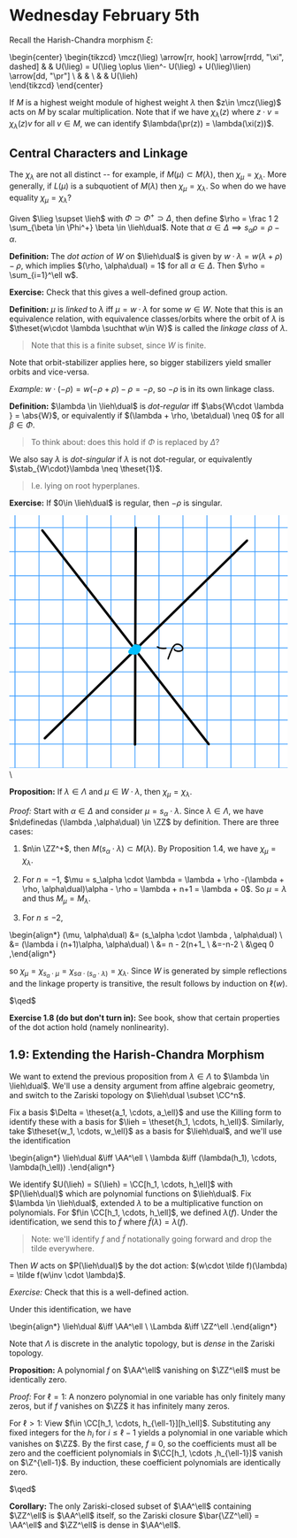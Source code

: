 # Wednesday February 5th

Recall the Harish-Chandra morphism $\xi$:

\begin{center}
\begin{tikzcd}
\mcz(\lieg) \arrow[rr, hook] \arrow[rrdd, "\xi", dashed] &  & U(\lieg) = U(\lieg \oplus \lien^- U(\lieg) + U(\lieg)\lien) \arrow[dd, "\pr"] \\
                                                         &  &                                                                               \\
                                                         &  & U(\lieh)                                                                     
\end{tikzcd}
\end{center}

If $M$ is a highest weight module of highest weight $\lambda$ then $z\in \mcz(\lieg)$ acts on $M$ by scalar multiplication.
Note that if we have $\chi_\lambda(z)$ where $z\cdot v = \chi_\lambda(z) v$ for all $v\in M$, we can identify $\lambda(\pr(z)) = \lambda(\xi(z))$.

## Central Characters and Linkage

The $\chi_\lambda$ are not all distinct -- for example, if $M(\mu) \subset M(\lambda)$, then $\chi_\mu = \chi_\lambda$.
More generally, if $L(\mu)$ is a subquotient of $M(\lambda)$ then $\chi_\mu = \chi_\lambda$.
So when do we have equality $\chi_\mu = \chi_\lambda$?

Given $\lieg \supset \lieh$ with $\Phi \supset \Phi^+ \supset \Delta$, then define $\rho = \frac 1 2 \sum_{\beta \in \Phi^+} \beta \in \lieh\dual$.
Note that $\alpha \in \Delta \implies s_\alpha \rho = \rho - \alpha$.

**Definition:**
The *dot action* of $W$ on $\lieh\dual$ is given by $w\cdot \lambda = w(\lambda + \rho) - \rho$, which implies $(\rho, \alpha\dual) = 1$ for all $\alpha \in \Delta$.
Then $\rho = \sum_{i=1}^\ell w$.

**Exercise:** 
Check that this gives a well-defined group action.

**Definition:**
$\mu$ is *linked* to $\lambda$ iff $\mu = w\cdot \lambda$ for some $w\in W$.
Note that this is an equivalence relation, with equivalence classes/orbits where the orbit of $\lambda$ is $\theset{w\cdot \lambda \suchthat w\in W}$ is called the *linkage class* of $\lambda$.

> Note that this is a finite subset, since $W$ is finite.

Note that orbit-stabilizer applies here, so bigger stabilizers yield smaller orbits and vice-versa.

*Example:*
$w\cdot (-\rho) = w(-\rho + \rho) - \rho = -\rho$, so $-\rho$ is in its own linkage class.

**Definition:**
$\lambda \in \lieh\dual$ is *dot-regular* iff $\abs{W\cdot \lambda } = \abs{W}$, or equivalently if $(\lambda + \rho, \beta\dual) \neq 0$ for all $\beta \in \Phi$.

> To think about: does this hold if $\Phi$ is replaced by $\Delta$?

We also say $\lambda$ is *dot-singular* if $\lambda$ is not dot-regular, or equivalently $\stab_{W\cdot}\lambda \neq \theset{1}$.

> I.e. lying on root hyperplanes.

**Exercise:**
If $0\in \lieh\dual$ is regular, then $-\rho$ is singular.

![Image](figures/2020-02-05-09:26.png)\

**Proposition:**
If $\lambda \in \Lambda$ and $\mu \in W\cdot \lambda$, then $\chi_\mu = \chi_\lambda$.

*Proof:*
Start with $\alpha \in \Delta$ and consider $\mu = s_\alpha \cdot \lambda$.
Since $\lambda \in \Lambda$, we have $n\definedas (\lambda ,\alpha\dual) \in \ZZ$ by definition.
There are three cases:

1. $n\in \ZZ^+$, then $M(s_\alpha \cdot \lambda) \subset M(\lambda)$.
  By Proposition 1.4, we have $\chi_\mu =\chi_\lambda$.

2. For $n=-1$, $\mu = s_\alpha \cdot \lambda = \lambda + \rho -(\lambda + \rho, \alpha\dual)\alpha - \rho = \lambda + n+1 = \lambda + 0$.
  So $\mu = \lambda$ and thus $M_\mu = M_\lambda$.

3. For $n\leq -2$, 

\begin{align*}
(\mu, \alpha\dual) 
&= (s_\alpha \cdot \lambda , \alpha\dual) \\
&= (\lambda i (n+1)\alpha, \alpha\dual) \\
&= n - 2(n+1_ \\
&=-n-2 \\
&\geq 0
,\end{align*}
  
  so $\chi_\mu = \chi_{s_\alpha \cdot \mu} = \chi_{s\alpha \cdot (s_\alpha \cdot \lambda)} = \chi_\lambda$.
  Since $W$ is generated by simple reflections and the linkage property is transitive, the result follows by induction on $\ell(w)$.

$\qed$

**Exercise 1.8 (do but don't turn in):**
See book, show that certain properties of the dot action hold (namely nonlinearity).

## 1.9: Extending the Harish-Chandra Morphism

We want to extend the previous proposition from $\lambda \in \Lambda$ to $\lambda \in \lieh\dual$.
We'll use a density argument from affine algebraic geometry, and switch to the Zariski topology on $\lieh\dual \subset \CC^n$.

Fix a basis $\Delta = \theset{a_1, \cdots, a_\ell}$ and use the Killing form to identify these with a basis for $\lieh = \theset{h_1, \cdots, h_\ell}$.
Similarly, take $\theset{w_1, \cdots, w_\ell}$ as a basis for $\lieh\dual$, and we'll use the identification

\begin{align*}
\lieh\dual &\iff \AA^\ell \\
\lambda &\iff (\lambda(h_1), \cdots, \lambda(h_\ell))
.\end{align*}

We identify $U(\lieh) = S(\lieh) = \CC[h_1, \cdots, h_\ell]$ with $P(\lieh\dual)$ which are polynomial functions on $\lieh\dual$.
Fix $\lambda \in \lieh\dual$, extended $\lambda$ to be a multiplicative function on polynomials.
For $f\in \CC[h_1, \cdots, h_\ell]$, we defined $\lambda(f)$.
Under the identification, we send this to $\tilde f$ where $\tilde f(\lambda) = \lambda(f)$.

> Note: we'll identify $f$ and $\tilde f$ notationally going forward and drop the tilde everywhere.

Then $W$ acts on $P(\lieh\dual)$ by the dot action: $(w\cdot \tilde f)(\lambda) = \tilde f(w\inv \cdot \lambda)$.

*Exercise:*
Check that this is a well-defined action.

Under this identification, we have

\begin{align*}
\lieh\dual &\iff \AA^\ell \\
\Lambda &\iff \ZZ^\ell
.\end{align*}

Note that $\Lambda$ is discrete in the analytic topology, but is *dense* in the Zariski topology.

**Proposition:**
A polynomial $f$ on $\AA^\ell$ vanishing on $\ZZ^\ell$ must be identically zero.

*Proof:*
For $\ell = 1$: 
A nonzero polynomial in one variable has only finitely many zeros, but if $f$ vanishes on $\ZZ$ it has infinitely many zeros.

For $\ell > 1$:
View $f\in \CC[h_1, \cdots, h_{\ell-1}][h_\ell]$.
Substituting any fixed integers for the $h_i$ for $i\leq \ell - 1$ yields a polynomial in one variable which vanishes on $\ZZ$.
By the first case, $f \equiv 0$, so the coefficients must all be zero and the coefficient polynomials in $\CC[h_1, \cdots ,h_{\ell-1}]$ vanish on $\Z^{\ell-1}$.
By induction, these coefficient polynomials are identically zero.

$\qed$

**Corollary:**
The only Zariski-closed subset of $\AA^\ell$ containing $\ZZ^\ell$ is $\AA^\ell$ itself, so the Zariski closure $\bar{\ZZ^\ell} = \AA^\ell$ and $\ZZ^\ell$ is dense in $\AA^\ell$.
